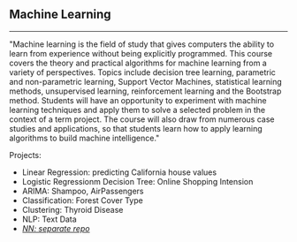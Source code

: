 ## Machine Learning
---
"Machine learning is the field of study that gives computers the ability to learn from experience without being explicitly programmed. This course covers the theory and practical algorithms for machine learning from a variety of perspectives. Topics include decision tree learning, parametric and non-parametric learning, Support Vector Machines, statistical learning methods, unsupervised learning, reinforcement learning and the Bootstrap method. Students will have an opportunity to experiment with machine learning techniques and apply them to solve a selected problem in the context of a term project. The course will also draw from numerous case studies and applications, so that students learn how to apply learning algorithms to build machine intelligence."

Projects:  
* Linear Regression: predicting California house values 
* Logistic Regressionm Decision Tree: Online Shopping Intension
* ARIMA: Shampoo, AirPassengers
* Classification: Forest Cover Type 
* Clustering: Thyroid Disease  
* NLP: Text Data  
* [*NN: separate repo*](https://github.com/ankur715/Neural_Networks)

